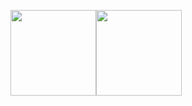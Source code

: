 <img align="" height="137px" src="https://github-readme-stats.vercel.app/api?username=Jcanno&hide_title=true&hide_border=true&show_icons=true&include_all_commits=true&line_height=21&theme=radical" /><img align="" height="137px" src="https://github-readme-stats.vercel.app/api/top-langs/?username=Jcanno&hide_title=true&hide_border=true&layout=compact&theme=radical" />
